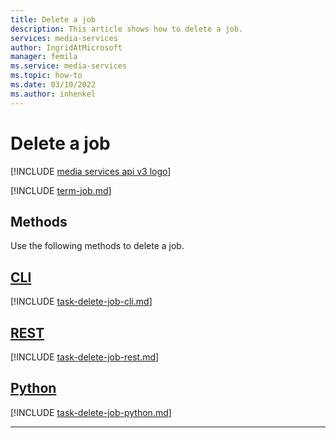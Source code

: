 ```yaml
---
title: Delete a job
description: This article shows how to delete a job.
services: media-services
author: IngridAtMicrosoft
manager: femila 
ms.service: media-services
ms.topic: how-to
ms.date: 03/10/2022
ms.author: inhenkel
---
```


# Delete a job

[!INCLUDE [media services api v3 logo](./includes/v3-hr.md)]

[!INCLUDE [term-job.md](./includes/term-job.md)]

## Methods

Use the following methods to delete a job.

## [CLI](#tab/cli/)

[!INCLUDE [task-delete-job-cli.md](includes/task-delete-job-cli.md)]

## [REST](#tab/rest/)

[!INCLUDE [task-delete-job-rest.md](includes/task-delete-job-rest.md)]

## [Python](#tab/python/)

[!INCLUDE [task-delete-job-python.md](includes/task-delete-job-python.md)]

---

